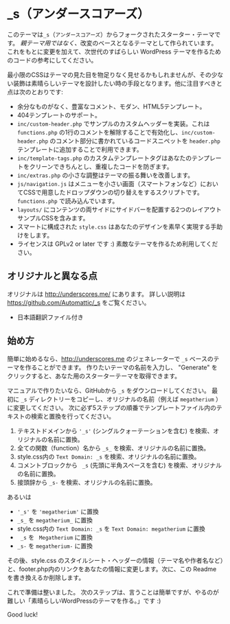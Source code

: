 _s（アンダースコアーズ）
===

このテーマは`_s`（`アンダースコアーズ`）からフォークされたスターター・テーマです。
<em>親テーマ用ではなく、</em>改変のベースとなるテーマとして作られています。
これをもとに変更を加えて、次世代のすばらしい WordPress テーマを作るためのコードの参考にしてください。

最小限のCSSはテーマの見た目を物足りなく見せるかもしれませんが、その少ない装飾は素晴らしいテーマを設計したい時の手段となります。他に注目すべきと点は次のとおりです:

* 余分なものがなく、豊富なコメント、モダン、HTML5テンプレート。
* 404テンプレートのサポート。
* `inc/custom-header.php` でサンプルのカスタムヘッダーを実装。これは `functions.php` の1行のコメントを解除することで有効化し、`inc/custom-header.php` のコメント部分に書かれているコードスニペットを `header.php` テンプレートに追加することで利用できます。
* `inc/template-tags.php` のカスタムテンプレートタグはあなたのテンプレートをクリーンできちんとし、重複したコードを防ぎます。
* `inc/extras.php` の小さな調整はテーマの振る舞いを改善します。
* `js/navigation.js` はメニューを小さい画面（スマートフォンなど）においてCSSで用意したドロップダウンの切り替えをするスクリプトです。`functions.php` で読み込んでいます。
* `layouts/` にコンテンツの両サイドにサイドバーを配置する2つのレイアウトサンプルCSSを含みます。
* スマートに構成された `style.css` はあなたのデザインを素早く実現する手助けをします。
* ライセンスは GPLv2 or later です :) 素敵なテーマを作るため利用してください。

オリジナルと異なる点
---------------

オリジナルは http://underscores.me/ にあります。
詳しい説明は https://github.com/Automattic/_s をご覧ください。

* 日本語翻訳ファイル付き

始め方
---------------

簡単に始めるなら、http://underscores.me のジェネレーターで `_s` ベースのテーマを作ることができます。
作りたいテーマの名前を入力し、 "Generate" をクリックすると、あなた用のスターターテーマを取得できます。

マニュアルで作りたいなら、GitHubから `_s` をダウンロードしてください。
最初に `_s` ディレクトリーをコピーし、オリジナルの名前（例えば `megatherium` ）に変更してください。
次に必ず5ステップの順番でテンプレートファイル内のテキストの検索と置換を行ってください。

1. テキストドメインから `'_s'` (シングルクォーテーションを含む) を検索、オリジナルの名前に置換。
2. 全ての関数（function）名から `_s_` を検索、オリジナルの名前に置換。
3. style.css内の `Text Domain: _s` を検索、オリジナルの名前に置換。
4. コメントブロックから <code>&nbsp;_s</code> (先頭に半角スペースを含む) を検索、オリジナルの名前に置換。
5. 接頭辞から `_s-` を検索、オリジナルの名前に置換。

あるいは

* `'_s'` を `'megatherium'` に置換
* `_s_` を `megatherium_` に置換
* style.css内の `Text Domain: _s` を `Text Domain: megatherium` に置換
* <code>&nbsp;_s</code> を <code>&nbsp;Megatherium</code> に置換
* `_s-` を `megatherium-` に置換

その後、style.css のスタイルシート・ヘッダーの情報（テーマ名や作者名など）と、footer.php内のリンクをあなたの情報に変更します。次に、この Readme を書き換えるか削除します。

これで準備は整いました。
次のステップは、言うことは簡単ですが、やるのが難しい「素晴らしいWordPressのテーマを作る。」です :)

Good luck!

